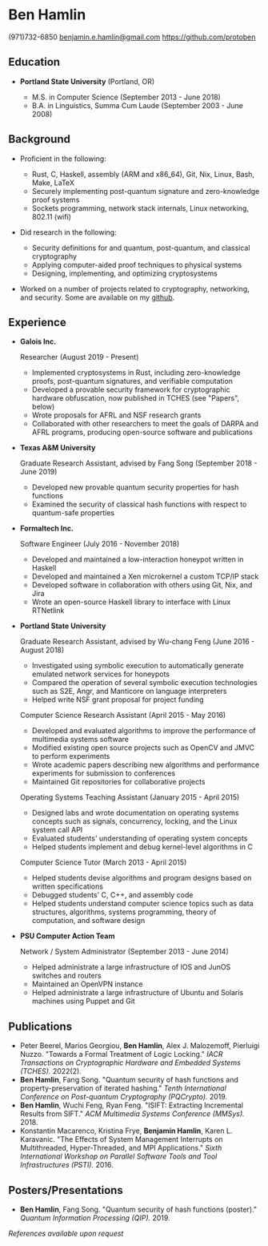 Ben Hamlin
==========

(971)732-6850
<benjamin.e.hamlin@gmail.com>
<https://github.com/protoben>


Education
---------

*   **Portland State University** (Portland, OR)

    + M.S. in Computer Science (September 2013 - June 2018)
    + B.A. in Linguistics, Summa Cum Laude (September 2003 - June 2008)


Background
-----------

* Proficient in the following:
    + Rust, C, Haskell, assembly (ARM and x86\_64), Git, Nix, Linux, Bash, Make, LaTeX
    + Securely implementing post-quantum signature and zero-knowledge proof systems
    + Sockets programming, network stack internals, Linux networking, 802.11 (wifi)

* Did research in the following:
    + Security definitions for and quantum, post-quantum, and classical cryptography
    + Applying computer-aided proof techniques to physical systems
    + Designing, implementing, and optimizing cryptosystems

* Worked on a number of projects related to cryptography, networking, and
  security. Some are available on my [github](https://github.com/protoben).


Experience
----------

*   **Galois Inc.**

    Researcher (August 2019 - Present)

    + Implemented cryptosystems in Rust, including zero-knowledge proofs,
      post-quantum signatures, and verifiable computation
    + Developed a provable security framework for cryptographic hardware
      obfuscation, now published in TCHES (see "Papers", below)
    + Wrote proposals for AFRL and NSF research grants
    + Collaborated with other researchers to meet the goals of DARPA and
      AFRL programs, producing open-source software and publications

*   **Texas A&M University**

    Graduate Research Assistant, advised by Fang Song (September 2018 - June 2019)

    + Developed new provable quantum security properties for hash functions
    + Examined the security of classical hash functions with respect to
      quantum-safe properties

*   **Formaltech Inc.**

    Software Engineer (July 2016 - November 2018)

    + Developed and maintained a low-interaction honeypot written in Haskell
    + Developed and maintained a Xen microkernel a custom TCP/IP stack
    + Developed software in collaboration with others using Git, Nix, and Jira
    + Wrote an open-source Haskell library to interface with Linux RTNetlink

*   **Portland State University**

    Graduate Research Assistant, advised by Wu-chang Feng (June 2016 - August 2018)

    + Investigated using symbolic execution to automatically generate emulated
      network services for honeypots
    + Compared the operation of several symbolic execution technologies such as
      S2E, Angr, and Manticore on language interpreters
    + Helped write NSF grant proposal for project funding

    Computer Science Research Assistant (April 2015 - May 2016)

    + Developed and evaluated algorithms to improve the performance of
      multimedia systems software
    + Modified existing open source projects such as OpenCV and JMVC to
      perform experiments
    + Wrote academic papers describing new algorithms and performance
      experiments for submission to conferences
    + Maintained Git repositories for collaborative projects

    Operating Systems Teaching Assistant (January 2015 - April 2015)

    + Designed labs and wrote documentation on operating systems concepts
      such as signals, concurrency, locking, and the Linux system call API
    + Evaluated students' understanding of operating system concepts
    + Helped students implement and debug kernel-level algorithms in C

    Computer Science Tutor (March 2013 - April 2015)

    + Helped students devise algorithms and program designs based on written
      specifications
    + Debugged students' C, C++, and assembly code
    + Helped students understand computer science topics such as data
      structures, algorithms, systems programming, theory of computation, and
      software design

*   **PSU Computer Action Team**

    Network / System Administrator (September 2013 - June 2014)

    + Helped administrate a large infrastructure of IOS and JunOS switches and
      routers
    + Maintained an OpenVPN instance
    + Helped administrate a large infrastructure of Ubuntu and Solaris machines
      using Puppet and Git


Publications
------------

* Peter Beerel, Marios Georgiou, **Ben Hamlin**, Alex J. Malozemoff, Pierluigi
  Nuzzo. "Towards a Formal Treatment of Logic Locking." *IACR Transactions on
  Cryptographic Hardware and Embedded Systems (TCHES).* 2022(2).
* **Ben Hamlin**, Fang Song. "Quantum security of hash functions and
  property-preservation of iterated hashing." *Tenth International Conference on
  Post-quantum Cryptography (PQCrypto).* 2019.
* **Ben Hamlin**, Wuchi Feng, Ryan Feng. "ISIFT: Extracting Incremental Results
  from SIFT." *ACM Multimedia Systems Conference (MMSys).* 2018.
* Konstantin Macarenco, Kristina Frye, **Benjamin Hamlin**, Karen L. Karavanic.
  "The Effects of System Management Interrupts on Multithreaded, Hyper-Threaded,
  and MPI Applications." *Sixth International Workshop on Parallel Software
  Tools and Tool Infrastructures (PSTI).* 2016.


Posters/Presentations
---------------------

* **Ben Hamlin**, Fang Song. "Quantum security of hash functions (poster)."
  *Quantum Information Processing (QIP).* 2019.


*References available upon request*
